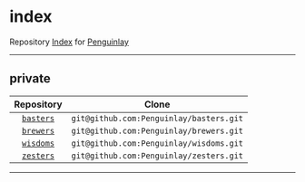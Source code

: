 # index
Repository [Index](https://github.com/Penguinlay/index) for [Penguinlay](https://github.com/Penguinlay)

---

## private
| Repository                                         | Clone                                   |
|:--------------------------------------------------:|:---------------------------------------:|
| [`basters`](https://github.com/Penguinlay/basters) | `git@github.com:Penguinlay/basters.git` |
| [`brewers`](https://github.com/Penguinlay/brewers) | `git@github.com:Penguinlay/brewers.git` |
| [`wisdoms`](https://github.com/Penguinlay/wisdoms) | `git@github.com:Penguinlay/wisdoms.git` |
| [`zesters`](https://github.com/Penguinlay/zesters) | `git@github.com:Penguinlay/zesters.git` |

---
